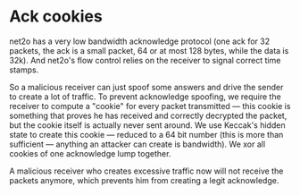 # Ack cookies #

net2o has a very low bandwidth acknowledge protocol (one ack for 32 packets,
the ack is a small packet, 64 or at most 128 bytes, while the data is
32k). And net2o's flow control relies on the receiver to signal correct time
stamps.

So a malicious receiver can just spoof some answers and drive the sender to
create a lot of traffic. To prevent acknowledge spoofing, we require the
receiver to compute a "cookie" for every packet transmitted — this cookie is
something that proves he has received and correctly decrypted the packet, but
the cookie itself is actually never sent around. We use Keccak's hidden state
to create this cookie — reduced to a 64 bit number (this is more than
sufficient — anything an attacker can create is bandwidth). We xor all cookies
of one acknowledge lump together.

A malicious receiver who creates excessive traffic now will not receive the
packets anymore, which prevents him from creating a legit acknowledge.
